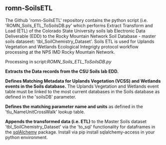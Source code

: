 ## romn-SoilsETL

The Github 'romn-SoilsETL' repository contains the python script (i.e. 'ROMN_Soils_ETL_ToSoilsDB.py' which performs Extract Transform and Load (ETL) of the Colorado State University soils lab Electronic Data Deliverable (EDD) 
to the Rocky Mountain Network Soil Database - master soils dataseet: 'tbl_SoilChemistry_Dataset'. Soils ETL is used for Uplands Vegetation and Wetlands Ecological Integrigty protocol workflow processing at the NPS IMD Rocky Mountain Network.

Processing in script:*ROMN_Soils_ETL_ToSoilsDB.py*

**Extracts the Data records from the CSU Soils lab EDD.**

**Defines Matching Metadata for Uplands Vegetation (VCSS) and Wetlands events in the Soils database.**
The Uplands Vegetation and Wetlands event table must be linked to the most current databases in the Soils database as defined in the 'soilsDB' parameter.

**Defines the matching parameter name and units** as defined in the 'tlu_NameUnitCrossWalk' lookup table.

**Appends the transformed data (i.e. ETL)** to the Master Soils dataset 'tbl_SoilChemistry_Dataset' via the 'to_sql' functionality for dataframes in the [sqlAlchemy](https://pypi.org/project/sqlalchemy-access/) package. Install via pip install sqlalchemy-access in your python environment.
